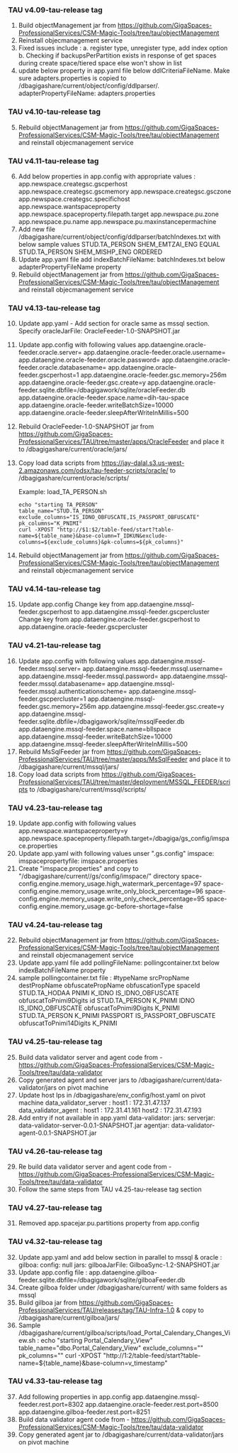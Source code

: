 ### TAU v4.09-tau-release tag
1. Build objectManagement jar from https://github.com/GigaSpaces-ProfessionalServices/CSM-Magic-Tools/tree/tau/objectManagement
2. Reinstall objecmanagement service
3. Fixed issues include : 
   a. register type, unregister type, add index option 
   b. Checking if backupsPerPartition exists in response of get spaces during create space/tiered space else won't show in list
4. update below property in app.yaml file below ddlCriteriaFileName. Make sure adapters.properties is copied to /dbagigashare/current/object/config/ddlparser/.
   adapterPropertyFileName: adapters.properties
### TAU v4.10-tau-release tag
5. Rebuild objectManagement jar from https://github.com/GigaSpaces-ProfessionalServices/CSM-Magic-Tools/tree/tau/objectManagement and reinstall objecmanagement service
### TAU v4.11-tau-release tag
6. Add below properties in app.config with appropriate values :
   app.newspace.creategsc.gscperhost
   app.newspace.creategsc.gscmemory
   app.newspace.creategsc.gsczone
   app.newspace.creategsc.specifichost
   app.newspace.wantspaceproperty
   app.newspace.spaceproperty.filepath.target
   app.newspace.pu.zone
   app.newspace.pu.name
   app.newspace.pu.maxinstancepermachine
7. Add new file /dbagigashare/current/object/config/ddlparser/batchIndexes.txt with below sample values
   STUD.TA_PERSON  SHEM_EMTZAI_ENG EQUAL
   STUD.TA_PERSON  SHEM_MISHP_ENG  ORDERED
8. Update app.yaml file add indexBatchFileName: batchIndexes.txt below adapterPropertyFileName property
9. Rebuild objectManagement jar from https://github.com/GigaSpaces-ProfessionalServices/CSM-Magic-Tools/tree/tau/objectManagement and reinstall objecmanagement service
### TAU v4.13-tau-release tag
10. Update app.yaml - Add section for oracle same as mssql section. Specify oracleJarFile: OracleFeeder-1.0-SNAPSHOT.jar
11. Update app.config with following values
    app.dataengine.oracle-feeder.oracle.server=
    app.dataengine.oracle-feeder.oracle.username=
    app.dataengine.oracle-feeder.oracle.password=
    app.dataengine.oracle-feeder.oracle.databasename=
    app.dataengine.oracle-feeder.gscperhost=1
    app.dataengine.oracle-feeder.gsc.memory=256m
    app.dataengine.oracle-feeder.gsc.create=y
    app.dataengine.oracle-feeder.sqlite.dbfile=/dbagigawork/sqlite/oracleFeeder.db
    app.dataengine.oracle-feeder.space.name=dih-tau-space
    app.dataengine.oracle-feeder.writeBatchSize=10000
    app.dataengine.oracle-feeder.sleepAfterWriteInMillis=500
12. Rebuild OracleFeeder-1.0-SNAPSHOT jar from https://github.com/GigaSpaces-ProfessionalServices/TAU/tree/master/apps/OracleFeeder and place it to /dbagigashare/current/oracle/jars/
13. Copy load data scripts from https://jay-dalal.s3.us-west-2.amazonaws.com/odsx/tau-feeder-scripts/oracle/ to /dbagigashare/current/oracle/scripts/
    
     Example: load_TA_PERSON.sh
      ```
      echo "starting TA_PERSON"
      table_name="STUD.TA_PERSON"
      exclude_columns="IS_IDNO_OBFUSCATE,IS_PASSPORT_OBFUSCATE"
      pk_columns="K_PNIMI"
      curl -XPOST "http://$1:$2/table-feed/start?table-name=${table_name}&base-column=T_IDKUN&exclude-columns=${exclude_columns}&pk-columns=${pk_columns}"
      ```
14. Rebuild objectManagement jar from https://github.com/GigaSpaces-ProfessionalServices/CSM-Magic-Tools/tree/tau/objectManagement and reinstall objecmanagement service 
### TAU v4.14-tau-release tag
15. Update app.config
    Change key from app.dataengine.mssql-feeder.gscperhost to app.dataengine.mssql-feeder.gscpercluster
    Change key from app.dataengine.oracle-feeder.gscperhost to app.dataengine.oracle-feeder.gscpercluster
### TAU v4.21-tau-release tag
16. Update app.config with following values
    app.dataengine.mssql-feeder.mssql.server=
    app.dataengine.mssql-feeder.mssql.username=
    app.dataengine.mssql-feeder.mssql.password=
    app.dataengine.mssql-feeder.mssql.databasename=
    app.dataengine.mssql-feeder.mssql.authenticationscheme=
    app.dataengine.mssql-feeder.gscpercluster=1
    app.dataengine.mssql-feeder.gsc.memory=256m
    app.dataengine.mssql-feeder.gsc.create=y
    app.dataengine.mssql-feeder.sqlite.dbfile=/dbagigawork/sqlite/mssqlFeeder.db
    app.dataengine.mssql-feeder.space.name=bllspace
    app.dataengine.mssql-feeder.writeBatchSize=10000
    app.dataengine.mssql-feeder.sleepAfterWriteInMillis=500
17. Rebuild MsSqlFeeder jar from https://github.com/GigaSpaces-ProfessionalServices/TAU/tree/master/apps/MsSqlFeeder and place it to /dbagigashare/current/mssql/jars/
18. Copy load data scripts from https://github.com/GigaSpaces-ProfessionalServices/TAU/tree/master/deployment/MSSQL_FEEDER/scripts to /dbagigashare/current/mssql/scripts/
### TAU v4.23-tau-release tag
19. Update app.config with following values
    app.newspace.wantspaceproperty=y
    app.newspace.spaceproperty.filepath.target=/dbagiga/gs_config/imspace.properties
20. Update app.yaml with following values unser ".gs.config"
    imspace:
        imspacepropertyfile: imspace.properties
21. Create "imspace.properties" and copy to "/dbagigashare/current//gs/config/imspace/" directory
    space-config.engine.memory_usage.high_watermark_percentage=97
    space-config.engine.memory_usage.write_only_block_percentage=96
    space-config.engine.memory_usage.write_only_check_percentage=95
    space-config.engine.memory_usage.gc-before-shortage=false

### TAU v4.24-tau-release tag
22. Rebuild objectManagement jar from https://github.com/GigaSpaces-ProfessionalServices/CSM-Magic-Tools/tree/tau/objectManagement and reinstall objecmanagement service
23. Update app.yaml file add pollingFileName: pollingcontainer.txt below indexBatchFileName property
24. sample pollingcontainer.txt file :
    #typeName	srcPropName	destPropName	obfuscatePropName	obfuscationType	spaceId
    STUD.TA_HODAA	PNIMI	K_IDNO	IS_IDNO_OBFUSCATE	obfuscatToPnimi9Digits	id
    STUD.TA_PERSON	K_PNIMI	IDNO	IS_IDNO_OBFUSCATE	obfuscatToPnimi9Digits	K_PNIMI
    STUD.TA_PERSON	K_PNIMI	PASSPORT	IS_PASSPORT_OBFUSCATE	obfuscatToPnimi14Digits	K_PNIMI
### TAU v4.25-tau-release tag
25. Build data validator server and agent code from - https://github.com/GigaSpaces-ProfessionalServices/CSM-Magic-Tools/tree/tau/data-validator
26. Copy generated agent and server jars to /dbagigashare/current/data-validator/jars on pivot machine
27. Update host Ips in /dbagigashare/env_config/host.yaml on pivot machine
    data_validator_server :
      host1 : 172.31.47.137
    data_validator_agent :
      host1 : 172.31.41.161
      host2 : 172.31.47.193
28. Add entry if not available in app.yaml
    data-validator:
      jars:
        serverjar: data-validator-server-0.0.1-SNAPSHOT.jar
        agentjar: data-validator-agent-0.0.1-SNAPSHOT.jar
### TAU v4.26-tau-release tag
29. Re build data validator server and agent code from - https://github.com/GigaSpaces-ProfessionalServices/CSM-Magic-Tools/tree/tau/data-validator
30. Follow the same steps from TAU v4.25-tau-release tag section
### TAU v4.27-tau-release tag
31. Removed app.spacejar.pu.partitions property from app.config
### TAU v4.32-tau-release tag
32. Update app.yaml and add below section in parallel to mssql & oracle  :
    gilboa:
      config: null
      jars:
        gilboaJarFile: GilboaSync-1.2-SNAPSHOT.jar
33. Update app.config file :
    app.dataengine.gilboa-feeder.sqlite.dbfile=/dbagigawork/sqlite/gilboaFeeder.db
34. Create gilboa folder under /dbagigashare/current/ with same folders as mssql 
35. Build gilboa jar from https://github.com/GigaSpaces-ProfessionalServices/TAU/releases/tag/TAU-Infra-1.0 & copy to /dbagigashare/current/gilboa/jars/
36. Sample /dbagigashare/current/gilboa/scripts/load_Portal_Calendary_Changes_View.sh :
    echo "starting Portal_Calendary_View"
    table_name="dbo.Portal_Calendary_View"
    exclude_columns=""
    pk_columns=""
    curl -XPOST "http://$1:$2/table-feed/start?table-name=${table_name}&base-column=v_timestamp"
### TAU v4.33-tau-release tag
37. Add following properties in app.config
    app.dataengine.mssql-feeder.rest.port=8302
    app.dataengine.oracle-feeder.rest.port=8500
    app.dataengine.gilboa-feeder.rest.port=8251
38. Build data validator agent code from - https://github.com/GigaSpaces-ProfessionalServices/CSM-Magic-Tools/tree/tau/data-validator
39. Copy generated agent jar to /dbagigashare/current/data-validator/jars on pivot machine    